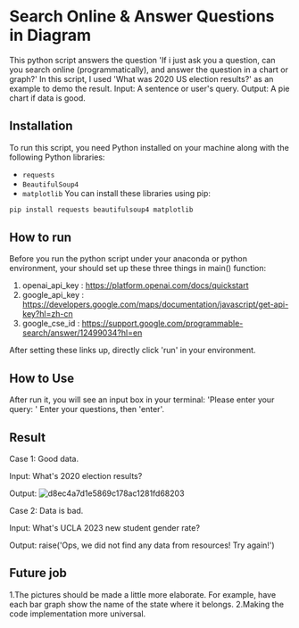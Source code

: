 # Search Online & Answer Questions in Diagram
This python script answers the question 'If i just ask you a question, can you search online (programmatically), and answer the question in a chart or graph?' In this script, I used 'What was 2020 US election results?' as an example to demo the result.
Input: A sentence or user's query.
Output: A pie chart if data is good.

## Installation
To run this script, you need Python installed on your machine along with the following Python libraries:
- `requests`
- `BeautifulSoup4`
- `matplotlib`
You can install these libraries using pip:
```bash
pip install requests beautifulsoup4 matplotlib
```
## How to run
Before you run the python script under your anaconda or python environment, your should set up these three things in main() function:
1. openai_api_key : https://platform.openai.com/docs/quickstart
2. google_api_key : https://developers.google.com/maps/documentation/javascript/get-api-key?hl=zh-cn
3. google_cse_id : https://support.google.com/programmable-search/answer/12499034?hl=en

After setting these links up, directly click 'run' in your environment.
## How to Use
After run it, you will see an input box in your terminal: 'Please enter your query: ' 
Enter your questions, then 'enter'.
## Result
Case 1: Good data.

  Input: What's 2020 election results?
  
  Output:
![d8ec4a7d1e5869c178ac1281fd68203](https://github.com/Erixcai/HomeTakeTask/assets/116468493/c73342f3-5096-41ea-8680-58f87f7700cc) 

Case 2: Data is bad.

  Input: What's UCLA 2023 new student gender rate?
  
  Output: raise('Ops, we did not find any data from resources! Try again!')


## Future job
1.The pictures should be made a little more elaborate. For example, have each bar graph show the name of the state where it belongs.
2.Making the code implementation more universal.
